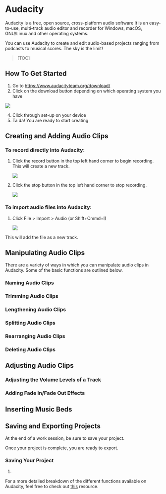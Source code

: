 # Audacity 
Audacity is a free, open source, cross-platform audio software
It is an easy-to-use, multi-track audio editor and recorder for Windows, macOS, GNU/Linux and other operating systems.

You can use Audacity to create and edit audio-based projects ranging from podcasts to musical scores. The sky is the limit!


> [TOC]


## How To Get Started

1. Go to https://www.audacityteam.org/download/
2. Click on the download button depending on which operating system you have

![](https://i.imgur.com/kx0jeVh.png)


4. Click through set-up on your device
5. Ta da! You are ready to start creating

## Creating and Adding Audio Clips

### To record directly into Audacity:

1. Click the record button in the top left hand corner to begin recording. This will create a new track.

    ![](https://i.imgur.com/7zMs1SH.png)

3. Click the stop button in the top left hand corner to stop recording.

    ![](https://i.imgur.com/zzwkJfa.png)


### To import audio files into Audacity:

1. Click File > Import > Audio (or Shift+Cmmd+I)


    ![](https://i.imgur.com/NSPeV9M.png)
 
 This will add the file as a new track.
 
 
 ## Manipulating Audio Clips
 
 There are a variety of ways in which you can manipulate audio clips in Audacity. Some of the basic functions are outlined below.
 
 ### Naming Audio Clips
 
 ### Trimming Audio Clips
 
 ### Lengthening Audio Clips
 
 ### Splitting Audio Clips
 
 ### Rearranging Audio Clips
 
 ### Deleting Audio Clips
 
 
 ## Adjusting Audio Clips
 
 ### Adjusting the Volume Levels of a Track
 
 ### Adding Fade In/Fade Out Effects
 
 ## Inserting Music Beds
 
 ## Saving and Exporting Projects
 
 At the end of a work session, be sure to save your project.
 
Once your project is complete, you are ready to export.

### Saving Your Project

1. 
 
    
    
    
    
    
    




For a more detailed breakdown of the different functions available on Audacity, feel free to check out [this](https:///wvde.state.wv.us/vschool/documents/AudacityCheatSheet.pdf) resource.
